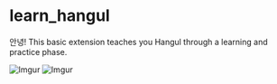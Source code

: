 # learn_hangul
안녕! This basic extension teaches you Hangul through a learning and practice phase.

![Imgur](http://i.imgur.com/SbEm8yP.png)
![Imgur](http://i.imgur.com/YaL9lBH.png)

